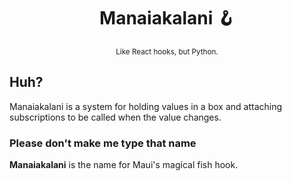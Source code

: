 <div align="center">
<h1>Manaiakalani 🪝</h1>
<small>Like React hooks, but Python.</small>
</div>

## Huh?

Manaiakalani is a system for holding values in a box and attaching subscriptions to be called when the value changes.

### Please don't make me type that name

**Manaiakalani** is the name for Maui's magical fish hook.
